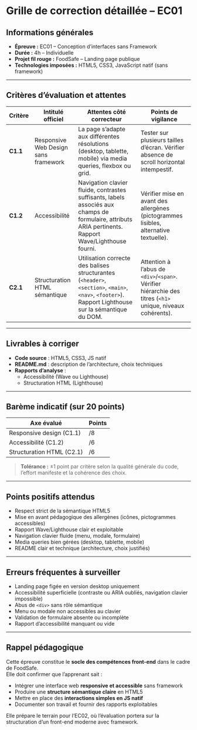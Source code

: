 # Grille de correction détaillée – EC01

## Informations générales

- **Épreuve :** EC01 – Conception d’interfaces sans Framework
- **Durée :** 4h – Individuelle
- **Projet fil rouge :** FoodSafe – Landing page publique
- **Technologies imposées :** HTML5, CSS3, JavaScript natif (sans framework)

---

## Critères d’évaluation et attentes

| Critère  | Intitulé officiel                    | Attentes côté correcteur                                                                                                                               | Points de vigilance                                                                                        |
|----------|--------------------------------------|--------------------------------------------------------------------------------------------------------------------------------------------------------|------------------------------------------------------------------------------------------------------------|
| **C1.1** | Responsive Web Design sans framework | La page s’adapte aux différentes résolutions (desktop, tablette, mobile) via media queries, flexbox ou grid.                                           | Tester sur plusieurs tailles d’écran. Vérifier absence de scroll horizontal intempestif.                   |
| **C1.2** | Accessibilité                        | Navigation clavier fluide, contrastes suffisants, labels associés aux champs de formulaire, attributs ARIA pertinents. Rapport Wave/Lighthouse fourni. | Vérifier mise en avant des allergènes (pictogrammes lisibles, alternative textuelle).                      |
| **C2.1** | Structuration HTML sémantique        | Utilisation correcte des balises structurantes (`<header>`, `<section>`, `<main>`, `<nav>`, `<footer>`). Rapport Lighthouse sur la sémantique du DOM.  | Attention à l’abus de `<div>`/`<span>`. Vérifier hiérarchie des titres (`<h1>` unique, niveaux cohérents). |

---

## Livrables à corriger

- **Code source** : HTML5, CSS3, JS natif
- **README.md** : description de l’architecture, choix techniques
- **Rapports d’analyse** :
    - Accessibilité (Wave ou Lighthouse)
    - Structuration HTML (Lighthouse)

---

## Barème indicatif (sur 20 points)

| Axe évalué                | Points |
|---------------------------|--------|
| Responsive design (C1.1)  | /8     |
| Accessibilité (C1.2)      | /6     |
| Structuration HTML (C2.1) | /6     |

> **Tolérance :** ±1 point par critère selon la qualité générale du code, l’effort manifeste et la cohérence des choix.

---

## Points positifs attendus

- Respect strict de la sémantique HTML5
- Mise en avant pédagogique des allergènes (icônes, pictogrammes accessibles)
- Rapport Wave/Lighthouse clair et exploitable
- Navigation clavier fluide (menu, modale, formulaire)
- Media queries bien gérées (desktop, tablette, mobile)
- README clair et technique (architecture, choix justifiés)

---

## Erreurs fréquentes à surveiller

- Landing page figée en version desktop uniquement
- Accessibilité superficielle (contraste ou ARIA oubliés, navigation clavier impossible)
- Abus de `<div>` sans rôle sémantique
- Menu ou modale non accessibles au clavier
- Validation de formulaire absente ou incomplète
- Rapport d’accessibilité manquant ou vide

---

## Rappel pédagogique

Cette épreuve constitue le **socle des compétences front-end** dans le cadre de FoodSafe.  
Elle doit confirmer que l’apprenant sait :

- Intégrer une interface web **responsive et accessible** sans framework
- Produire une **structure sémantique claire** en HTML5
- Mettre en place des **interactions simples en JS natif**
- Documenter son travail et fournir des rapports exploitables

Elle prépare le terrain pour l’EC02, où l’évaluation portera sur la structuration d’un front-end moderne avec framework.
